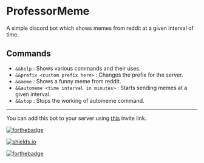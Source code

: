 # ProfessorMeme

A simple discord bot which shows memes from reddit at a given interval of time.
<br/>

## Commands
* `&&help` : Shows various commands and their uses.
* `&&prefix <custom prefix here>` : Changes the prefix for the server.
* `&&meme` : Shows a funny meme from reddit.
* `&&automeme <time interval in minutes>` : Starts sending memes at a given interval.
* `&&stop` : Stops the working of automeme command.

---
You can add this bot to your server using [this](https://discordapp.com/api/oauth2/authorize?client_id=691983615596429324&permissions=8&scope=bot) invite link.

[![forthebadge](https://forthebadge.com/images/badges/made-with-javascript.svg)](https://forthebadge.com)

[![shields.io](https://img.shields.io/badge/MADE%20WITH-Discord.JS-%237289DA?style=for-the-badge)](https://shields.io)

[![forthebadge](https://forthebadge.com/images/badges/makes-people-smile.svg)](https://forthebadge.com)